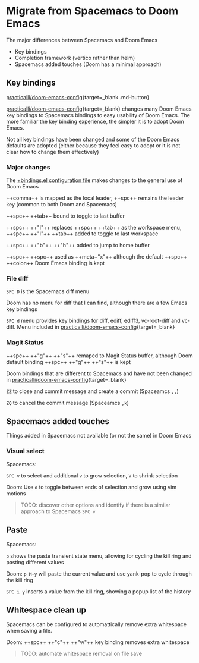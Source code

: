 # Migrate from Spacemacs to Doom Emacs

The major differences between Spacemacs and Doom Emacs

* Key bindings
* Completion framework (vertico rather than helm)
* Spacemacs added touches (Doom has a minimal approach)


## Key bindings

[practicalli/doom-emacs-config](https://github.com/practicalli/doom-emacs-config){target=_blank .md-button}

[practicalli/doom-emacs-config](https://github.com/practicalli/doom-emacs-config){target=_blank} changes many Doom Emacs key bindings to Spacemacs bindings to easy usability of Doom Emacs.  The more familiar the key binding experience, the simpler it is to adopt Doom Emacs.

Not all key bindings have been changed and some of the Doom Emacs defaults are adopted (either because they feel easy to adopt or it is not clear how to change them effectively)

### Major changes

The [+bindings.el configuration file](https://github.com/practicalli/doom-emacs-config/blob/main/%2Bbindings.el) makes changes to the general use of Doom Emacs

++comma++ is mapped as the local leader, ++spc++ remains the leader key (common to both Doom and Spacemacs)

++spc++ ++tab++ bound to toggle to last buffer

++spc++ ++"l"++ replaces ++spc++ ++tab++ as the workspace menu, ++spc++ ++"l"++ ++tab++ added to toggle to last workspace

++spc++ ++"b"++ ++"h"++ added to jump to home buffer

++spc++ ++spc++ used as ++meta+"x"++ although the default ++spc++ ++colon++ Doom Emacs binding is kept

### File diff

`SPC D` is the Spacemacs diff menu

Doom has no menu for diff that I can find, although there are a few Emacs key bindings

`SPC d` menu provides key bindings for diff, ediff, ediff3, vc-root-diff and vc-diff.  Menu included in [practicalli/doom-emacs-config](https://github.com/practicalli/doom-emacs-config){target=_blank}


### Magit Status

++spc++ ++"g"++ ++"s"++ remaped to Magit Status buffer, although Doom default binding ++spc++ ++"g"++ ++"s"++ is kept

Doom bindings that are different to Spacemacs and have not been changed in [practicalli/doom-emacs-config](https://github.com/practicalli/doom-emacs-config){target=_blank}

`ZZ` to close and commit message and create a commit (Spaceamcs `,,`)

`ZQ` to cancel the commit message (Spaceamcs `,k`)


## Spacemacs added touches

Things added in Spacemacs not available (or not the same) in Doom Emacs


### Visual select

Spacemacs:

`SPC v` to select and additional `v` to grow selection, `V` to shrink selection

Doom:
Use `o` to toggle between ends of selection and grow using vim motions

> TODO: discover other options and identify if there is a similar approach to Spacemacs `SPC v`


## Paste

Spacemacs:

`p` shows the paste transient state menu, allowing for cycling the kill ring and pasting different values


Doom:
`p M-y` will paste the current value and use yank-pop to cycle through the kill ring

`SPC i y` inserts a value from the kill ring, showing a popup list of the history


## Whitespace clean up

Spacemacs can be configured to automattically remove extra whitespace when saving a file.

Doom: ++spc++ ++"c"++ ++"w"++ key binding removes extra whitespace

> TODO: automate whitespace removal on file save

